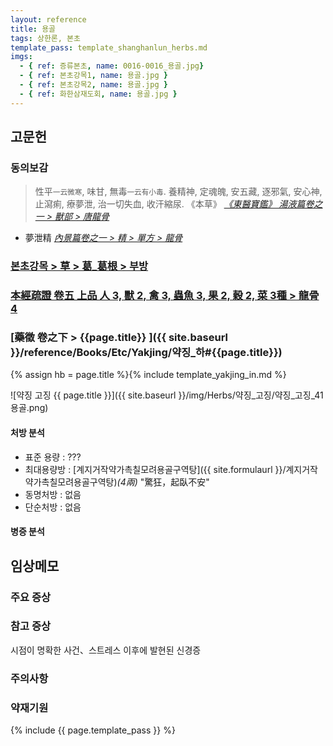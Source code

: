 ```yaml
---
layout: reference
title: 용골
tags: 상한론, 본초
template_pass: template_shanghanlun_herbs.md
imgs:
  - { ref: 증류본초, name: 0016-0016_용골.jpg}
  - { ref: 본초강목1, name: 용골.jpg }
  - { ref: 본초강목2, name: 용골.jpg }
  - { ref: 화한삼재도회, name: 용골.jpg }
---
```



## 고문헌

### 동의보감

> 性平<small>一云微寒</small>, 味甘, 無毒<small>一云有小毒</small>. 養精神, 定魂魄, 安五藏, 逐邪氣, 安心神, 止瀉痢, 療夢泄, 治一切失血, 收汗縮尿. 《本草》  _[《東醫寶鑑》 湯液篇卷之一 > 獸部 > 唐龍骨](https://mediclassics.kr/books/8/volume/20#content_1342)_

* 夢泄精 _[內景篇卷之一 > 精 > 單方 > 龍骨](https://mediclassics.kr/books/8/volume/1#content_543)_


### [본초강목 > 草 > 葛_葛根 > 부방]()


### [本經疏證 卷五 上品 人 3, 獸 2, 禽 3, 蟲魚 3, 果 2, 穀 2, 菜 3種 > 龍骨 4](https://mediclassics.kr/books/154/volume/5/#content_16)


### [藥徵 卷之下 > {{page.title}} ]({{ site.baseurl }}/reference/Books/Etc/Yakjing/약징_하#{{page.title}})

{% assign hb = page.title %}{% include template_yakjing_in.md %}

![약징 고징 {{ page.title }}]({{ site.baseurl }}/img/Herbs/약징_고징/약징_고징_41용골.png)

#### 처방 분석

* 표준 용량 : ???
* 최대용량방 : [계지거작약가촉칠모려용골구역탕]({{ site.formulaurl }}/계지거작약가촉칠모려용골구역탕)_(4兩)_ "驚狂，起臥不安"
* 동명처방 : 없음
* 단순처방 : 없음




#### 병증 분석





## 임상메모


### 주요 증상



### 참고 증상

시점이 명확한 사건、스트레스 이후에 발현된 신경증

### 주의사항

### 약재기원




{% include {{ page.template_pass }} %}
